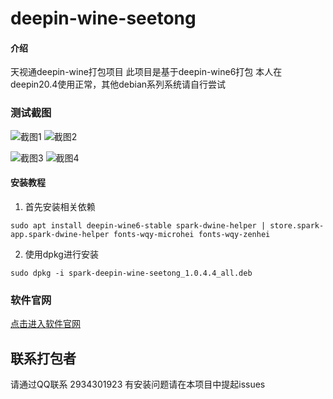 # deepin-wine-seetong

#### 介绍
天视通deepin-wine打包项目
此项目是基于deepin-wine6打包
本人在deepin20.4使用正常，其他debian系列系统请自行尝试

### 测试截图
![截图1](https://foruda.gitee.com/images/1685509921966745559/ce54c7b7_2340776.png "截图_seetong.exe_20230531130929.png")
![截图2](https://foruda.gitee.com/images/1685509954142067658/ebf91aaf_2340776.png "截图_seetong.exe_20230531131051.png")

![截图3](https://foruda.gitee.com/images/1685510045142025500/2332d720_2340776.png "截图_seetong.exe_20230531131006.png")
![截图4](https://foruda.gitee.com/images/1685510072071703705/f0c5a566_2340776.png "截图_seetong.exe_20230531130953.png")




#### 安装教程

1.  首先安装相关依赖

```
sudo apt install deepin-wine6-stable spark-dwine-helper | store.spark-app.spark-dwine-helper fonts-wqy-microhei fonts-wqy-zenhei
```

2.  使用dpkg进行安装

```
sudo dpkg -i spark-deepin-wine-seetong_1.0.4.4_all.deb
```

### 软件官网
[点击进入软件官网](http://www.tpsee.com/)

## 联系打包者
请通过QQ联系
2934301923
有安装问题请在本项目中提起issues


